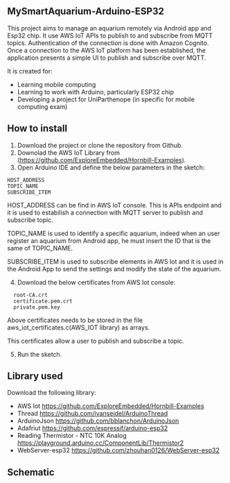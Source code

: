## MySmartAquarium-Arduino-ESP32

This project aims to manage an aquarium remotely via Android app and Esp32 chip.
It use AWS IoT APIs to publish to and subscribe from MQTT topics. Authentication of the connection is done with Amazon Cognito. Once a connection to the AWS IoT platform has been established, the application presents a simple UI to publish and subscribe over MQTT.

It is created for:

  - Learning mobile computing
  - Learning to work with Arduino, particularly ESP32 chip
  - Developing a project for UniParthenope (in specific for mobile computing exam)
  
  
## How to install

  1. Download the project or clone the repository from Github.
  2. Downolad the AWS IoT Library from (https://github.com/ExploreEmbedded/Hornbill-Examples).
  3. Open Arduino IDE and define the below parameters in the sketch:

```
HOST_ADDRESS
TOPIC_NAME
SUBSCRIBE_ITEM
```

  HOST_ADDRESS can be find in AWS IoT console. This is APIs endpoint and it is used to estabilish a connection with MQTT server to publish and subscribe topic.

  TOPIC_NAME is used to identify a specific aquarium, indeed when an user register an aquarium from Android app, he must insert the ID that is the same of TOPIC_NAME.

  SUBSCRIBE_ITEM is used to subscribe elements in AWS Iot and it is used in the Android App to send the settings and modify the state of the aquarium.

  4. Download the below certificates from AWS Iot console:

```
  root-CA.crt
  certificate.pem.crt
  private.pem.key
```
  Above certificates needs to be stored in the file aws_iot_certificates.c(AWS_IOT library) as arrays.

  This certificates allow a user to publish and subscribe a topic.

  5. Run the sketch.


## Library used

Download the following library:

  * AWS Iot https://github.com/ExploreEmbedded/Hornbill-Examples
  * Thread https://github.com/ivanseidel/ArduinoThread
  * ArduinoJson https://github.com/bblanchon/ArduinoJson
  * Adafriut https://github.com/espressif/arduino-esp32
  * Reading Thermistor - NTC 10K Analog https://playground.arduino.cc/ComponentLib/Thermistor2
  * WebServer-esp32 https://github.com/zhouhan0126/WebServer-esp32


## Schematic
